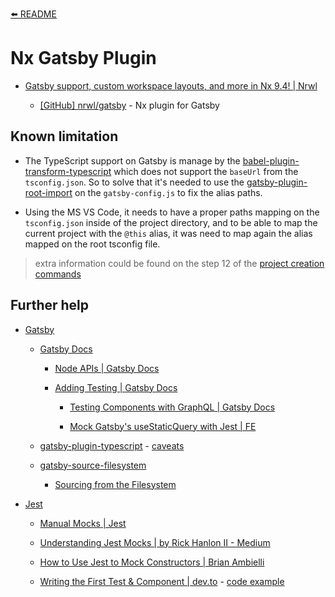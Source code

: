 [⬅️ README](../README.md)

# Nx Gatsby Plugin

- [Gatsby support, custom workspace layouts, and more in Nx 9.4! | Nrwl](https://blog.nrwl.io/gatsby-support-custom-workspace-layouts-and-more-in-nx-9-4-497ae105bf4)

  - [[GitHub] nrwl/gatsby](https://github.com/nrwl/gatsby) - Nx plugin for Gatsby

## Known limitation

- The TypeScript support on Gatsby is manage by the [babel-plugin-transform-typescript](https://babeljs.io/docs/en/babel-plugin-transform-typescript.html) which does not support the `baseUrl` from the `tsconfig.json`. So to solve that it's needed to use the [gatsby-plugin-root-import](https://www.gatsbyjs.org/packages/gatsby-plugin-root-import/) on the `gatsby-config.js` to fix the alias paths.

- Using the MS VS Code, it needs to have a proper paths mapping on the `tsconfig.json` inside of the project directory, and to be able to map the current project with the `@this` alias, it was need to map again the alias mapped on the root tsconfig file.

> extra information could be found on the step 12 of the [project creation commands](project-creation-commands.md)

## Further help

- [Gatsby](https://www.gatsbyjs.org/)

  - [Gatsby Docs](https://www.gatsbyjs.org/docs/)

    - [Node APIs | Gatsby Docs](https://www.gatsbyjs.org/docs/node-apis/)

    - [Adding Testing | Gatsby Docs](https://www.gatsbyjs.org/docs/testing/)

      - [Testing Components with GraphQL | Gatsby Docs](https://www.gatsbyjs.org/docs/testing-components-with-graphql/)

      - [Mock Gatsby's useStaticQuery with Jest | FE](https://florian.ec/blog/mock-gatsby-usestaticquery-jest/)

  - [gatsby-plugin-typescript](https://www.gatsbyjs.org/packages/gatsby-plugin-typescript/) - [caveats](https://www.gatsbyjs.org/packages/gatsby-plugin-typescript/?=#caveats)

  - [gatsby-source-filesystem](https://www.gatsbyjs.org/packages/gatsby-source-filesystem/)

    - [Sourcing from the Filesystem](https://www.gatsbyjs.org/docs/sourcing-from-the-filesystem/)

- [Jest](https://jestjs.io/)

  - [Manual Mocks | Jest](https://jestjs.io/docs/en/manual-mocks)

  - [Understanding Jest Mocks | by Rick Hanlon II - Medium](https://medium.com/@rickhanlonii/understanding-jest-mocks-f0046c68e53c)

  - [How to Use Jest to Mock Constructors | Brian Ambielli](https://bambielli.com/til/2018-01-07-mocking-constructors/)

  - [Writing the First Test & Component | dev.to](https://dev.to/_lexedwards/writing-the-first-test-component-5h1o) - [code example](https://github.com/lexedwards/alexedwards-co)
